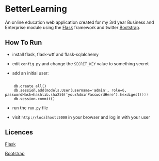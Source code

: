 BetterLearning
==============

An online education web application created for my 3rd year Business and Enterprise module
using the <a href="http://flask.pocoo.org/">Flask</a> framework and twitter <a href="http://www.getbootstrap.com">Bootstrap</a>.

How To Run
----------

* install flask, flask-wtf and flask-sqlalchemy

* edit <code>config.py</code> and change the <code>SECRET_KEY</code> value to something secret

* add an initial user:

<pre><code>
    db.create_all()
    db.session.add(models.User(username='admin', role=0, passwordHash=hashlib.sha256('yourAdminPasswordHere').hexdigest()))
    db.session.commit()
</code></pre>

* run the <code>run.py</code> file

* visit <code>http://localhost:5000</code> in your browser and log in with your user

Licences
--------
<a href="http://flask.pocoo.org/docs/license/">Flask</a>

<a href="http://www.apache.org/licenses/LICENSE-2.0">Bootstrap</a>
